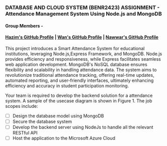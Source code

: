 ### DATABASE AND CLOUD SYSTEM (BENR2423) ASSIGNMENT - Attendance Management System Using Node.js and MongoDB
#### Group Members - 
#### [Hazim's GitHub Profile](https://github.com/hazimfarhan17) | [Wan's GitHub Profile](https://github.com/wnnjmi) | [Nawwar's GitHub Profile](https://github.com/nawwarnaim00)
 This project introduces a Smart Attendance System for educational institutions, leveraging Node.js,Express Framework, and MongoDB. Node.js provides efficiency and responsiveness, while Express facilitates seamless web application development. MongoDB's NoSQL database ensures flexibility and scalability in handling attendance data. The system aims to revolutionize traditional attendance tracking, offering real-time updates, automated reporting, and user-friendly interfaces, ultimately enhancing efficiency and accuracy in student participation monitoring.

Your team is required to develop the backend solution for a attendance system. A sample of the usecase diagram is shown in Figure 1. The job scopes include:

- [ ]  Design the database model using MongoDB
- [ ]  Secure the database system
- [ ]  Develop the backend server using NodeJs to handle all the relevant RESTful API
- [ ]  Host the application to the Microsoft Azure Cloud
